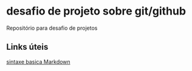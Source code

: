 # desafio de projeto sobre git/github  
Repositório para desafio de projetos


## Links úteis

[sintaxe basica Markdown](https://www.markdownguide.org/basic-syntax/)
